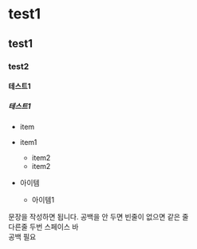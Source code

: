 # test1
## test1
### test2
#### 테스트1
##### 테스트1

* item
* item1
  * item2
  * item2

* 아이템
  * 아이템1

문장을 작성하면 됩니다. 공백을 안 두면 빈줄이 없으면 같은 줄  
다른줄 두번 스페이스 바  
공백 필요
